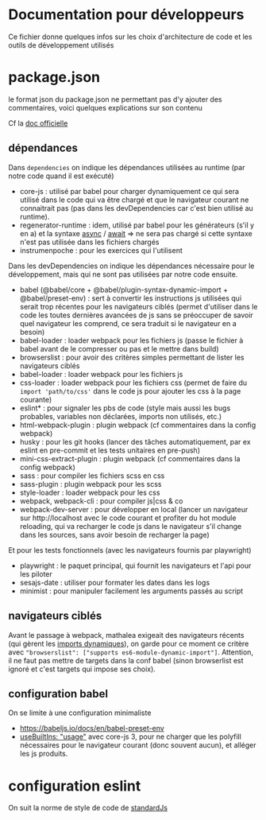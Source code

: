 # Documentation pour développeurs

Ce fichier donne quelques infos sur les choix d'architecture de code et les outils de développement utilisés

# package.json
le format json du package.json ne permettant pas d'y ajouter des commentaires, voici quelques explications sur son contenu

Cf la [doc officielle](https://docs.npmjs.com/cli/v7/configuring-npm/package-json)

## dépendances
Dans `dependencies` on indique les dépendances utilisées au runtime (par notre code quand il est exécuté)
* core-js : utilisé par babel pour charger dynamiquement ce qui sera utilisé dans le code qui va être chargé et que le navigateur courant ne connaitrait pas (pas dans les devDependencies car c'est bien utilisé au runtime).
* regenerator-runtime : idem, utilisé par babel pour les générateurs (s'il y en a) et la syntaxe [async](https://developer.mozilla.org/fr/docs/Web/JavaScript/Reference/Statements/async_function) / [await](https://developer.mozilla.org/fr/docs/Web/JavaScript/Reference/Operators/await) => ne sera pas chargé si cette syntaxe n'est pas utilisée dans les fichiers chargés
* instrumenpoche : pour les exercices qui l'utilisent
  
Dans les devDependencies on indique les dépendances nécessaire pour le développement, mais qui ne sont pas utilisées par notre code ensuite.
* babel (@babel/core + @babel/plugin-syntax-dynamic-import + @babel/preset-env) : sert à convertir les instructions js utilisées qui serait trop récentes pour les navigateurs ciblés (permet d'utiliser dans le code les toutes dernières avancées de js sans se préoccuper de savoir quel navigateur les comprend, ce sera traduit si le navigateur en a besoin)
* babel-loader : loader webpack pour les fichiers js (passe le fichier à babel avant de le compresser ou pas et le mettre dans build)
* browserslist : pour avoir des critères simples permettant de lister les navigateurs ciblés
* babel-loader : loader webpack pour les fichiers js
* css-loader : loader webpack pour les fichiers css (permet de faire du `import 'path/to/css'` dans le code js pour ajouter les css à la page courante)
* eslint* : pour signaler les pbs de code (style mais aussi les bugs probables, variables non déclarées, imports non utilisés, etc.)
* html-webpack-plugin : plugin webpack (cf commentaires dans la config webpack)
* husky : pour les git hooks (lancer des tâches automatiquement, par ex eslint en pre-commit et les tests unitaires en pre-push)
* mini-css-extract-plugin : plugin webpack (cf commentaires dans la config webpack)
* sass : pour compiler les fichiers scss en css
* sass-plugin : plugin webpack pour les scss
* style-loader : loader webpack pour les css
* webpack, webpack-cli : pour compiler js|css & co
* webpack-dev-server : pour développer en local (lancer un navigateur sur http://localhost avec le code courant et profiter du hot module reloading, qui va recharger le code js dans le navigateur s'il change dans les sources, sans avoir besoin de recharger la page)

Et pour les tests fonctionnels (avec les navigateurs fournis par playwright)
* playwright : le paquet principal, qui fournit les navigateurs et l'api pour les piloter
* sesajs-date : utiliser pour formater les dates dans les logs
* minimist : pour manipuler facilement les arguments passés au script

## navigateurs ciblés
Avant le passage à webpack, mathalea exigeait des navigateurs récents (qui gèrent les [imports dynamiques](https://caniuse.com/?search=es6-module-dynamic-import)), on garde pour ce moment ce critère avec `"browserslist": ["supports es6-module-dynamic-import"]`. Attention, il ne faut pas mettre de targets dans la conf babel (sinon browserlist est ignoré et c'est targets qui impose ses choix).

## configuration babel
On se limite à une configuration minimaliste
* https://babeljs.io/docs/en/babel-preset-env
* [useBuiltIns: "usage"](https://babeljs.io/docs/en/babel-preset-env#usebuiltins) avec core-js 3, pour ne charger que les polyfill nécessaires pour le navigateur courant (donc souvent aucun), et alléger les js produits.

# configuration eslint
On suit la norme de style de code de [standardJs](https://standardjs.com/)
